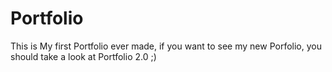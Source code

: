 # Portfolio

This is My first Portfolio ever made, if you want to see my new Porfolio, you should take a look at Portfolio 2.0 ;)
